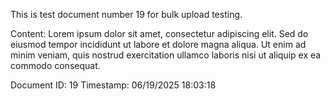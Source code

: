 ﻿This is test document number 19 for bulk upload testing.

Content: Lorem ipsum dolor sit amet, consectetur adipiscing elit. Sed do eiusmod tempor incididunt ut labore et dolore magna aliqua. Ut enim ad minim veniam, quis nostrud exercitation ullamco laboris nisi ut aliquip ex ea commodo consequat.

Document ID: 19
Timestamp: 06/19/2025 18:03:18
